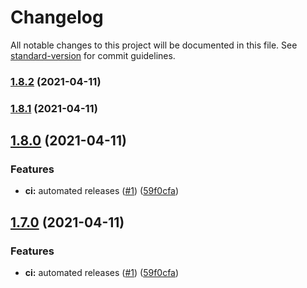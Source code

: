 # Changelog

All notable changes to this project will be documented in this file. See [standard-version](https://github.com/conventional-changelog/standard-version) for commit guidelines.

### [1.8.2](https://github.com/victorgz/LightningWebChartJS/compare/v1.8.1...v1.8.2) (2021-04-11)

### [1.8.1](https://github.com/victorgz/LightningWebChartJS/compare/v1.8.0...v1.8.1) (2021-04-11)

## [1.8.0](https://github.com/victorgz/LightningWebChartJS/compare/v1.6.0...v1.8.0) (2021-04-11)

### Features

- **ci:** automated releases ([#1](https://github.com/victorgz/LightningWebChartJS/issues/1)) ([59f0cfa](https://github.com/victorgz/LightningWebChartJS/commit/59f0cfabf23e163c72ec28dbd522b99b42e4c1f1))

## [1.7.0](https://github.com/victorgz/LightningWebChartJS/compare/v1.6.0...v1.7.0) (2021-04-11)

### Features

- **ci:** automated releases ([#1](https://github.com/victorgz/LightningWebChartJS/issues/1)) ([59f0cfa](https://github.com/victorgz/LightningWebChartJS/commit/59f0cfabf23e163c72ec28dbd522b99b42e4c1f1))

